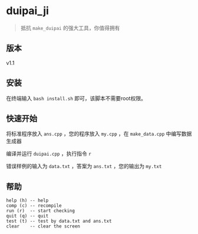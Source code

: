 # duipai_ji
> 抵抗 ``make_duipai`` 的强大工具，你值得拥有
## 版本
v1.1
## 安装
在终端输入 `bash install.sh` 即可，该脚本不需要root权限。
## 快速开始
将标准程序放入 `ans.cpp` ，您的程序放入 `my.cpp` ，在 `make_data.cpp` 中编写数据生成器

编译并运行 `duipai.cpp` ，执行指令 `r` 

错误样例的输入为 `data.txt` ，答案为 `ans.txt` ，您的输出为 `my.txt`
## 帮助
```
help (h) -- help
comp (c) -- recompile
run (r)  -- start checking
quit (q) -- quit
test (t) -- test by data.txt and ans.txt
clear    -- clear the screen
```
